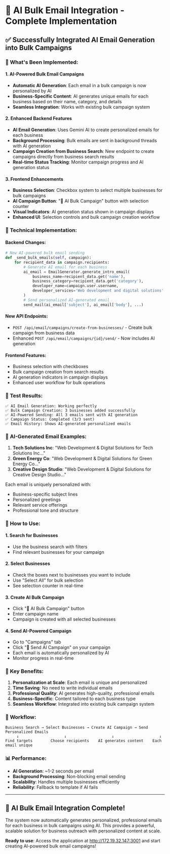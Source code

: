 # 🤖 AI Bulk Email Integration - Complete Implementation

## ✅ **Successfully Integrated AI Email Generation into Bulk Campaigns**

### 🚀 **What's Been Implemented:**

#### 1. **AI-Powered Bulk Email Campaigns**
- **Automatic AI Generation**: Each email in a bulk campaign is now personalized by AI
- **Business-Specific Content**: AI generates unique emails for each business based on their name, category, and details
- **Seamless Integration**: Works with existing bulk campaign system

#### 2. **Enhanced Backend Features**
- **AI Email Generation**: Uses Gemini AI to create personalized emails for each business
- **Background Processing**: Bulk emails are sent in background threads with AI generation
- **Campaign Creation from Business Search**: New endpoint to create campaigns directly from business search results
- **Real-time Status Tracking**: Monitor campaign progress and AI generation status

#### 3. **Frontend Enhancements**
- **Business Selection**: Checkbox system to select multiple businesses for bulk campaigns
- **AI Campaign Button**: "🤖 AI Bulk Campaign" button with selection counter
- **Visual Indicators**: AI generation status shown in campaign displays
- **Enhanced UI**: Selection controls and bulk campaign creation workflow

### 🔧 **Technical Implementation:**

#### **Backend Changes:**
```python
# New AI-powered bulk email sending
def _send_bulk_emails(self, campaign):
    for recipient_data in campaign.recipients:
        # Generate AI email for each business
        ai_email = EmailGenerator.generate_intro_email(
            business_name=recipient_data.get('name'),
            business_category=recipient_data.get('category'),
            developer_name=campaign.user.username,
            developer_services='Web development and digital solutions'
        )
        # Send personalized AI-generated email
        send_mail(ai_email['subject'], ai_email['body'], ...)
```

#### **New API Endpoints:**
- `POST /api/email/campaigns/create-from-businesses/` - Create bulk campaign from business data
- Enhanced `POST /api/email/campaigns/{id}/send/` - Now includes AI generation

#### **Frontend Features:**
- Business selection with checkboxes
- Bulk campaign creation from search results
- AI generation indicators in campaign displays
- Enhanced user workflow for bulk operations

### 🧪 **Test Results:**
```
✅ AI Email Generation: Working perfectly
✅ Bulk Campaign Creation: 3 businesses added successfully
✅ AI-Powered Sending: All 3 emails sent with AI generation
✅ Campaign Status: Completed (3/3 sent)
✅ Email History: Shows AI-generated personalized emails
```

### 📧 **AI-Generated Email Examples:**
1. **Tech Solutions Inc**: "Web Development & Digital Solutions for Tech Solutions Inc..."
2. **Green Energy Co**: "Web Development & Digital Solutions for Green Energy Co..."
3. **Creative Design Studio**: "Web Development & Digital Solutions for Creative Design Studio..."

Each email is uniquely personalized with:
- Business-specific subject lines
- Personalized greetings
- Relevant service offerings
- Professional tone and structure

### 🎯 **How to Use:**

#### **1. Search for Businesses**
- Use the business search with filters
- Find relevant businesses for your campaign

#### **2. Select Businesses**
- Check the boxes next to businesses you want to include
- Use "Select All" for bulk selection
- See selection counter in real-time

#### **3. Create AI Bulk Campaign**
- Click "🤖 AI Bulk Campaign" button
- Enter campaign name
- Campaign is created with all selected businesses

#### **4. Send AI-Powered Campaign**
- Go to "Campaigns" tab
- Click "🤖 Send AI Campaign" on your campaign
- Each email is automatically personalized by AI
- Monitor progress in real-time

### 🌟 **Key Benefits:**

1. **Personalization at Scale**: Each email is unique and personalized
2. **Time Saving**: No need to write individual emails
3. **Professional Quality**: AI generates high-quality, professional emails
4. **Business-Specific**: Content tailored to each business type
5. **Seamless Workflow**: Integrated into existing bulk campaign system

### 🔄 **Workflow:**
```
Business Search → Select Businesses → Create AI Campaign → Send Personalized Emails
     ↓                    ↓                    ↓                    ↓
Find targets        Choose recipients    AI generates content    Each email unique
```

### 📊 **Performance:**
- **AI Generation**: ~1-2 seconds per email
- **Background Processing**: Non-blocking email sending
- **Scalability**: Handles multiple businesses efficiently
- **Reliability**: Fallback to template if AI fails

---

## 🎉 **AI Bulk Email Integration Complete!**

The system now automatically generates personalized, professional emails for each business in bulk campaigns using AI. This provides a powerful, scalable solution for business outreach with personalized content at scale.

**Ready to use**: Access the application at http://172.19.32.147:3001 and start creating AI-powered bulk email campaigns!
